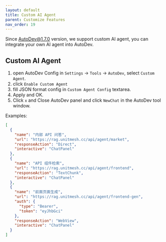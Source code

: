 ```yaml
---
layout: default
title: Custom AI Agent
parent: Customize Features
nav_order: 19
---
```


Since AutoDev@1.7.0 version, we support custom AI agent, you can integrate your own AI agent into AutoDev.

## Custom AI Agent

1. open AutoDev Config in `Settings` -> `Tools` -> `AutoDev`, select `Custom Agent`.
2. click `Enable Custom Agent`
3. fill JSON format config in `Custom Agent Config` textarea.
4. Apply and OK.
5. Click `x` and Close AutoDev panel and click `NewChat` in the AutoDev tool window.

Examples:

```json
[
  {
    "name": "内部 API 问答",
    "url": "https://rag.unitmesh.cc/api/agent/market",
    "responseAction": "Direct",
    "interactive": "ChatPanel"
  },
  {
    "name": "API 组件检索",
    "url": "https://rag.unitmesh.cc/api/agent/frontend",
    "responseAction": "TextChunk",
    "interactive": "ChatPanel"
  },
  {
    "name": "前面页面生成",
    "url": "https://rag.unitmesh.cc/api/agent/frontend-gen",
    "auth": {
      "type": "Bearer",
      "token": "eyJhbGci"
    },
    "responseAction": "WebView",
    "interactive": "ChatPanel"
  }
]
```